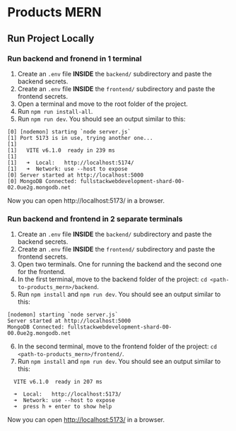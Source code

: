 # Products MERN

## Run Project Locally

### Run backend and fronend in 1 terminal

1. Create an `.env` file **INSIDE** the `backend/` subdirectory and paste the backend secrets.
2. Create an `.env` file **INSIDE** the `frontend/` subdirectory and paste the frontend secrets.
3. Open a terminal and move to the root folder of the project.
4. Run `npm run install-all`.
5. Run `npm run dev`. You should see an output similar to this:
```
[0] [nodemon] starting `node server.js`
[1] Port 5173 is in use, trying another one...
[1] 
[1]   VITE v6.1.0  ready in 239 ms
[1]
[1]   ➜  Local:   http://localhost:5174/
[1]   ➜  Network: use --host to expose
[0] Server started at http://localhost:5000
[0] MongoDB Connected: fullstackwebdevelopment-shard-00-02.0ue2g.mongodb.net
```

Now you can open http://localhost:5173/ in a browser.


### Run backend and frontend in 2 separate terminals

1. Create an `.env` file **INSIDE** the `backend/` subdirectory and paste the backend secrets.
2. Create an `.env` file **INSIDE** the `frontend/` subdirectory and paste the frontend secrets.
3. Open two terminals. One for running the backend and the second one for the frontend.
4. In the first terminal, move to the backend folder of the project: `cd <path-to-products_mern>/backend`.
5. Run `npm install` and `npm run dev`. You should see an output similar to this:
```
[nodemon] starting `node server.js`
Server started at http://localhost:5000
MongoDB Connected: fullstackwebdevelopment-shard-00-00.0ue2g.mongodb.net
```

6. In the second terminal, move to the frontend folder of the project: `cd <path-to-products_mern>/frontend/`.
7. Run `npm install` and `npm run dev`. You should see an output similar to this:
```
  VITE v6.1.0  ready in 207 ms

  ➜  Local:   http://localhost:5173/
  ➜  Network: use --host to expose
  ➜  press h + enter to show help
```

Now you can open [http://localhost:5173/](http://localhost:5173/) in a browser.
